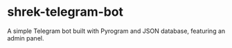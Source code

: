 # shrek-telegram-bot
A simple Telegram bot built with Pyrogram and JSON database, featuring an admin panel.
